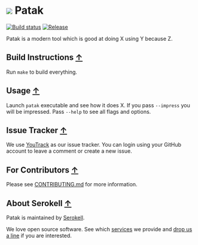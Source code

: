 [//]: # (This is a template of the README.md file in a repo called 'patak'.)
[//]: # (It is very tentative, just to help you start.)

[//]: # (Logo is absolutely optional)
# ![](./img/logo.png) Patak

[//]: # (Badges if appropriate)

[![Build status](https://badge.com)](https://ci.com)
[![Release](https://img.shields.io/github/release/serokell/patak.svg)](https://github.com/serokell/patak/releases)

[//]: # (Describe Patak)
Patak is a modern tool which is good at doing X using Y because Z.

## Build Instructions [↑](#-patak)

Run `make` to build everything.

## Usage [↑](#-patak)

Launch `patak` executable and see how it does X.
If you pass `--impress` you will be impressed.
Pass `--help` to see all flags and options.

[//]: # (Only for projects which don't use GitHub issues)
## Issue Tracker [↑](#-patak)

We use [YouTrack](https://issues.serokell.io/issues/PAT) as our issue
tracker. You can login using your GitHub account to leave a comment or
create a new issue.

## For Contributors [↑](#-patak)

Please see [CONTRIBUTING.md](CONTRIBUTING.md) for more information.

## About Serokell [↑](#-patak)

Patak is maintained by [Serokell](https://serokell.io/).

We love open source software.
See which [services](https://serokell.io/#services) we provide and [drop us a line](mailto:hi@serokell.io) if you are interested.

[//]: # (TODO: consider making https://www.notion.so/serokell/Awesome-Serokell-our-repositories-list-36412d7f9e704098a2bbb41ff889d52b public and adding this link here.)
